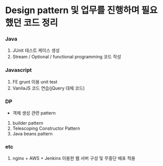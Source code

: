 # Design pattern 및 업무를 진행하며 필요했던 코드 정리

### Java
1. JUnit 테스트 케이스 생성
2. Stream / Optional / functional programming 코드 작성

### Javascript
1. FE grunt 이용 unit test
2. VanilaJS 코드 연습(jQuery 대체 코드)

### DP

- 객체 생성 관련 pattern

1. builder pattern 
2. Telescoping Constructor Pattern
3. Java beans pattern

### etc
1. nginx + AWS + Jenkins 이용한 웹 서버 구성 및 무중단 배포 적용
